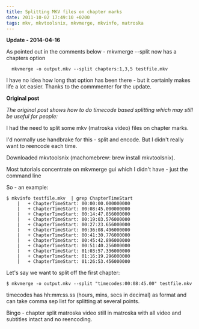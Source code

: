 ```yaml
---
title: Splitting MKV files on chapter marks
date: 2011-10-02 17:49:10 +0200
tags: mkv, mkvtoolsnix, mkvmerge, mkvinfo, matroska
---
```


**Update - 2014-04-16**

As pointed out in the comments below - mkvmerge --split now has a chapters option

      mkvmerge -o output.mkv --split chapters:1,3,5 testfile.mkv

I have no idea how long that option has been there - but it certainly makes life a lot easier. Thanks to the commmenter for the update.

**Original post**

*The original post shows how to do timecode based splitting which may still be useful for people:*

I had the need to split some mkv (matroska video) files on chapter marks.

I'd normally use handbrake for this - split and encode. But I didn't really want to reencode each time.

Downloaded mkvtoolsnix (machomebrew: brew install mkvtoolsnix).

Most tutorials concentrate on mkvmerge gui which I didn't have - just the command line

So - an example:

    $ mkvinfo testfile.mkv  | grep ChapterTimeStart
        |   + ChapterTimeStart: 00:00:00.000000000
        |   + ChapterTimeStart: 00:08:45.000000000
        |   + ChapterTimeStart: 00:14:47.856000000
        |   + ChapterTimeStart: 00:19:03.576000000
        |   + ChapterTimeStart: 00:27:23.656000000
        |   + ChapterTimeStart: 00:36:08.496000000
        |   + ChapterTimeStart: 00:41:30.776000000
        |   + ChapterTimeStart: 00:45:42.896000000
        |   + ChapterTimeStart: 00:51:40.256000000
        |   + ChapterTimeStart: 01:03:57.336000000
        |   + ChapterTimeStart: 01:16:19.296000000
        |   + ChapterTimeStart: 01:26:53.456000000

Let's say we want to split off the first chapter:

    $ mkvmerge -o output.mkv --split "timecodes:00:08:45.00" testfile.mkv

timecodes has hh:mm:ss.ss (hours, mins, secs in decimal) as format and can take comma sep list for splitting at several points.

Bingo - chapter split matroska video still in matroska with all video and subtitles intact and no reencoding.
